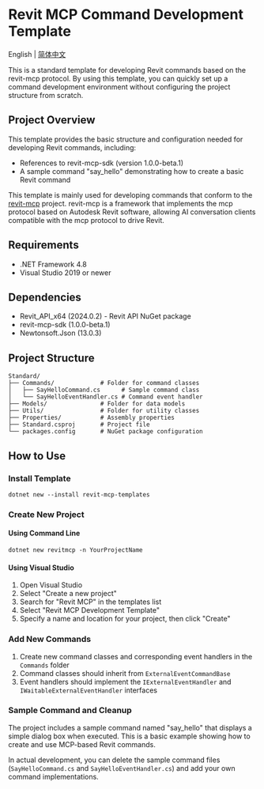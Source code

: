 # Revit MCP Command Development Template

English | [简体中文](README_zh.md) 

This is a standard template for developing Revit commands based on the revit-mcp protocol. By using this template, you can quickly set up a command development environment without configuring the project structure from scratch.

## Project Overview

This template provides the basic structure and configuration needed for developing Revit commands, including:

- References to revit-mcp-sdk (version 1.0.0-beta.1)
- A sample command "say_hello" demonstrating how to create a basic Revit command

This template is mainly used for developing commands that conform to the [revit-mcp](https://github.com/revit-mcp) project. revit-mcp is a framework that implements the mcp protocol based on Autodesk Revit software, allowing AI conversation clients compatible with the mcp protocol to drive Revit.

## Requirements

- .NET Framework 4.8
- Visual Studio 2019 or newer

## Dependencies

- Revit_API_x64 (2024.0.2) - Revit API NuGet package
- revit-mcp-sdk (1.0.0-beta.1)
- Newtonsoft.Json (13.0.3)

## Project Structure

```
Standard/
├── Commands/             # Folder for command classes
│   ├── SayHelloCommand.cs      # Sample command class
│   └── SayHelloEventHandler.cs # Command event handler
├── Models/               # Folder for data models
├── Utils/                # Folder for utility classes
├── Properties/           # Assembly properties
├── Standard.csproj       # Project file
└── packages.config       # NuGet package configuration
```

## How to Use

### Install Template

```
dotnet new --install revit-mcp-templates
```

### Create New Project

#### Using Command Line

```
dotnet new revitmcp -n YourProjectName
```

#### Using Visual Studio

1. Open Visual Studio
2. Select "Create a new project"
3. Search for "Revit MCP" in the templates list
4. Select "Revit MCP Development Template"
5. Specify a name and location for your project, then click "Create"

### Add New Commands

1. Create new command classes and corresponding event handlers in the `Commands` folder
2. Command classes should inherit from `ExternalEventCommandBase`
3. Event handlers should implement the `IExternalEventHandler` and `IWaitableExternalEventHandler` interfaces

### Sample Command and Cleanup

The project includes a sample command named "say_hello" that displays a simple dialog box when executed. This is a basic example showing how to create and use MCP-based Revit commands.

In actual development, you can delete the sample command files (`SayHelloCommand.cs` and `SayHelloEventHandler.cs`) and add your own command implementations.
